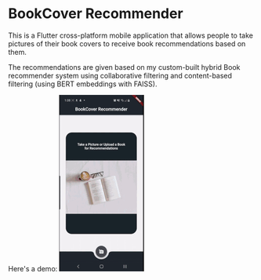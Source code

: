 # BookCover Recommender

This is a Flutter cross-platform mobile application that allows people to take pictures of their book covers to receive book recommendations based on them.

The recommendations are given based on my custom-built  hybrid Book recommender system using collaborative filtering and content-based filtering (using BERT embeddings with FAISS).


Here's a demo:
![](demo.gif)
